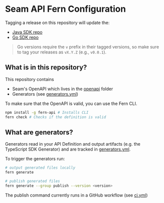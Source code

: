 # Seam API Fern Configuration

Tagging a release on this repository will update the:
- [Java SDK repo](https://github.com/seamapi/java)
- [Go SDK repo](https://github.com/seamapi/go)

> Go versions require the `v` prefix in their tagged versions,
> so make sure to tag your releases as `vX.Y.Z` (e.g., `v0.0.1`).

## What is in this repository?

This repository contains

- Seam's OpenAPI which lives in the [openapi](./fern/api/openapi/) folder
- Generators (see [generators.yml](./fern/api/generators.yml))

To make sure that the OpenAPI is valid, you can use the Fern CLI.

```bash
npm install -g fern-api # Installs CLI
fern check # Checks if the definition is valid
```

## What are generators?

Generators read in your API Definition and output artifacts (e.g. the TypeScript SDK Generator) and are tracked in [generators.yml](./fern/api/generators.yml).

To trigger the generators run:

```bash
# output generated files locally
fern generate

# publish generated files
fern generate --group publish --version <version>
```

The publish command currently runs in a GitHub workflow (see [ci.yml](.github/workflows/ci.yml#L32))
